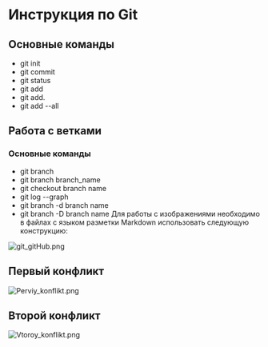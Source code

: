 # Инструкция по Git

## Основные команды

* git init 
* git commit 
* git status
* git add
* git add.
* git add --all

## Работа с ветками
### Основные команды

* git branch
* git branch branch_name
* git checkout branch name
* git log --graph
* git branch -d branch name
* git branch -D branch name
Для работы с изображениями необходимо в файлах с языком разметки Markdown использовать следующую конструкцию:

![git_gitHub.png](git_gitHub.png)

## Первый конфликт
![Perviy_konflikt.png](Perviy_konflikt.png)

## Второй конфликт
![Vtoroy_konflikt.png](Vtoroy_konflikt.png)


